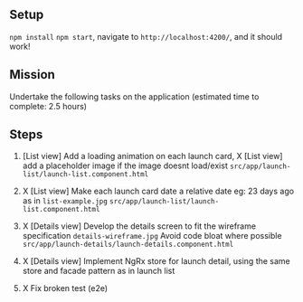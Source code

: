 ## Setup

`npm install`
`npm start`,
navigate to `http://localhost:4200/`, and it should work!

## Mission

Undertake the following tasks on the application
(estimated time to complete: 2.5 hours)

## Steps

1. [List view] Add a loading animation on each launch card,
   X [List view] add a placeholder image if the image doesnt load/exist
   `src/app/launch-list/launch-list.component.html`

2. X [List view] Make each launch card date a relative date eg: 23 days ago as in `list-example.jpg`
   `src/app/launch-list/launch-list.component.html`

3. X [Details view] Develop the details screen to fit the wireframe specification `details-wireframe.jpg`
   Avoid code bloat where possible
   `src/app/launch-details/launch-details.component.html`

4. X [Details view] Implement NgRx store for launch detail, using the same store and facade pattern as in launch list

5. X Fix broken test (e2e)
